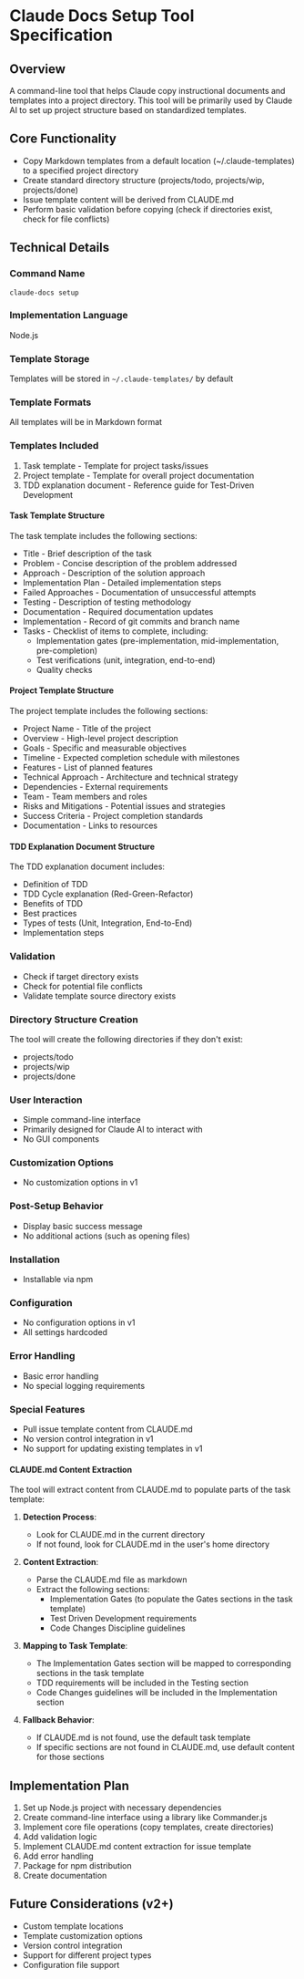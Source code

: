 # Claude Docs Setup Tool Specification

## Overview
A command-line tool that helps Claude copy instructional documents and templates into a project directory. This tool will be primarily used by Claude AI to set up project structure based on standardized templates.

## Core Functionality
- Copy Markdown templates from a default location (~/.claude-templates) to a specified project directory
- Create standard directory structure (projects/todo, projects/wip, projects/done)
- Issue template content will be derived from CLAUDE.md
- Perform basic validation before copying (check if directories exist, check for file conflicts)

## Technical Details

### Command Name
```
claude-docs setup
```

### Implementation Language
Node.js

### Template Storage
Templates will be stored in `~/.claude-templates/` by default

### Template Formats
All templates will be in Markdown format

### Templates Included
1. Task template - Template for project tasks/issues
2. Project template - Template for overall project documentation
3. TDD explanation document - Reference guide for Test-Driven Development

#### Task Template Structure
The task template includes the following sections:
- Title - Brief description of the task
- Problem - Concise description of the problem addressed
- Approach - Description of the solution approach
- Implementation Plan - Detailed implementation steps
- Failed Approaches - Documentation of unsuccessful attempts
- Testing - Description of testing methodology
- Documentation - Required documentation updates
- Implementation - Record of git commits and branch name
- Tasks - Checklist of items to complete, including:
  - Implementation gates (pre-implementation, mid-implementation, pre-completion)
  - Test verifications (unit, integration, end-to-end)
  - Quality checks

#### Project Template Structure
The project template includes the following sections:
- Project Name - Title of the project
- Overview - High-level project description
- Goals - Specific and measurable objectives
- Timeline - Expected completion schedule with milestones
- Features - List of planned features
- Technical Approach - Architecture and technical strategy
- Dependencies - External requirements
- Team - Team members and roles
- Risks and Mitigations - Potential issues and strategies
- Success Criteria - Project completion standards
- Documentation - Links to resources

#### TDD Explanation Document Structure
The TDD explanation document includes:
- Definition of TDD
- TDD Cycle explanation (Red-Green-Refactor)
- Benefits of TDD
- Best practices
- Types of tests (Unit, Integration, End-to-End)
- Implementation steps

### Validation
- Check if target directory exists
- Check for potential file conflicts
- Validate template source directory exists

### Directory Structure Creation
The tool will create the following directories if they don't exist:
- projects/todo
- projects/wip
- projects/done

### User Interaction
- Simple command-line interface
- Primarily designed for Claude AI to interact with
- No GUI components

### Customization Options
- No customization options in v1

### Post-Setup Behavior
- Display basic success message
- No additional actions (such as opening files)

### Installation
- Installable via npm

### Configuration
- No configuration options in v1
- All settings hardcoded

### Error Handling
- Basic error handling
- No special logging requirements

### Special Features
- Pull issue template content from CLAUDE.md
- No version control integration in v1
- No support for updating existing templates in v1

#### CLAUDE.md Content Extraction
The tool will extract content from CLAUDE.md to populate parts of the task template:

1. **Detection Process**:
   - Look for CLAUDE.md in the current directory
   - If not found, look for CLAUDE.md in the user's home directory

2. **Content Extraction**:
   - Parse the CLAUDE.md file as markdown
   - Extract the following sections:
     - Implementation Gates (to populate the Gates sections in the task template)
     - Test Driven Development requirements
     - Code Changes Discipline guidelines

3. **Mapping to Task Template**:
   - The Implementation Gates section will be mapped to corresponding sections in the task template
   - TDD requirements will be included in the Testing section
   - Code Changes guidelines will be included in the Implementation section

4. **Fallback Behavior**:
   - If CLAUDE.md is not found, use the default task template
   - If specific sections are not found in CLAUDE.md, use default content for those sections

## Implementation Plan
1. Set up Node.js project with necessary dependencies
2. Create command-line interface using a library like Commander.js
3. Implement core file operations (copy templates, create directories)
4. Add validation logic
5. Implement CLAUDE.md content extraction for issue template
6. Add error handling
7. Package for npm distribution
8. Create documentation

## Future Considerations (v2+)
- Custom template locations
- Template customization options
- Version control integration
- Support for different project types
- Configuration file support